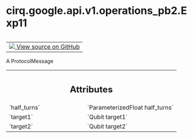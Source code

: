 <div itemscope itemtype="http://developers.google.com/ReferenceObject">
<meta itemprop="name" content="cirq.google.api.v1.operations_pb2.Exp11" />
<meta itemprop="path" content="Stable" />
</div>

# cirq.google.api.v1.operations_pb2.Exp11

<!-- Insert buttons and diff -->

<table class="tfo-notebook-buttons tfo-api" align="left">

<td>
  <a target="_blank" href="https://github.com/quantumlib/cirq/tree/master/cirq/google/api/v1/operations.proto">
    <img src="https://www.tensorflow.org/images/GitHub-Mark-32px.png" />
    View source on GitHub
  </a>
</td>
</table>



A ProtocolMessage

<!-- Placeholder for "Used in" -->




<!-- Tabular view -->
 <table class="responsive fixed orange">
<colgroup><col width="214px"><col></colgroup>
<tr><th colspan="2"><h2 class="add-link">Attributes</h2></th></tr>

<tr>
<td>
`half_turns`
</td>
<td>
`ParameterizedFloat half_turns`
</td>
</tr><tr>
<td>
`target1`
</td>
<td>
`Qubit target1`
</td>
</tr><tr>
<td>
`target2`
</td>
<td>
`Qubit target2`
</td>
</tr>
</table>




